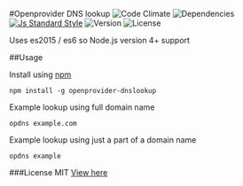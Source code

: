 #Openprovider DNS lookup
![Code Climate](https://img.shields.io/codeclimate/github/timneutkens/openprovider-dnslookup.svg) ![Dependencies](https://img.shields.io/david/timneutkens/openprovider-dnslookup.svg)
[![Js Standard Style](https://img.shields.io/badge/code%20style-standard-brightgreen.svg)](http://standardjs.com/)
![Version](https://img.shields.io/npm/v/openprovider-dnslookup.svg) ![License](https://img.shields.io/npm/l/openprovider-dnslookup.svg)


Uses es2015 / es6 so Node.js version 4+ support

##Usage

Install using [npm](https://www.npmjs.com/)

`npm install -g openprovider-dnslookup`

Example lookup using full domain name

`opdns example.com`

Example lookup using just a part of a domain name

`opdns example`

###License
MIT
[View here](LICENSE.md)